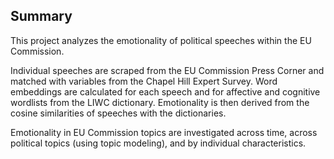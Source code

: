 ## Summary 

This project analyzes the emotionality of political speeches within the EU Commission. 

Individual speeches are scraped from the EU Commission Press Corner and matched with variables from the Chapel Hill Expert Survey. Word embeddings are calculated for each speech and for affective and cognitive wordlists from the LIWC dictionary. 
Emotionality is then derived from the cosine similarities of speeches with the dictionaries.

Emotionality in EU Commission topics are investigated across time, across political topics (using topic modeling), and by individual characteristics. 
